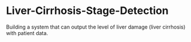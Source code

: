 # Liver-Cirrhosis-Stage-Detection
Building a system that can output the level of liver damage (liver cirrhosis) with patient data.
